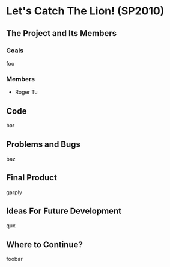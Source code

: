 Let's Catch The Lion! (SP2010)
==============================

The Project and Its Members
---------------------------

### Goals

foo

### Members

-   Roger Tu

Code
----

bar

Problems and Bugs
-----------------

baz

Final Product
-------------

garply

Ideas For Future Development
----------------------------

qux

Where to Continue?
------------------

foobar
